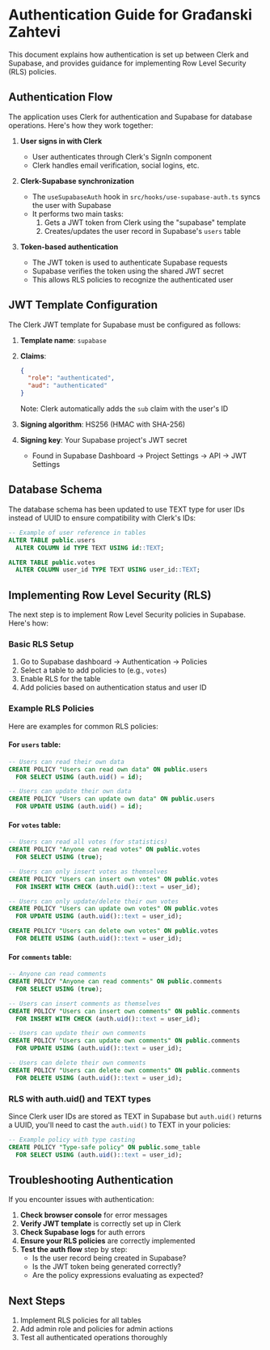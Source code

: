 # Authentication Guide for Građanski Zahtevi

This document explains how authentication is set up between Clerk and Supabase, and provides guidance for implementing Row Level Security (RLS) policies.

## Authentication Flow

The application uses Clerk for authentication and Supabase for database operations. Here's how they work together:

1. **User signs in with Clerk**
   - User authenticates through Clerk's SignIn component
   - Clerk handles email verification, social logins, etc.

2. **Clerk-Supabase synchronization**
   - The `useSupabaseAuth` hook in `src/hooks/use-supabase-auth.ts` syncs the user with Supabase
   - It performs two main tasks:
     1. Gets a JWT token from Clerk using the "supabase" template
     2. Creates/updates the user record in Supabase's `users` table

3. **Token-based authentication**
   - The JWT token is used to authenticate Supabase requests
   - Supabase verifies the token using the shared JWT secret
   - This allows RLS policies to recognize the authenticated user

## JWT Template Configuration

The Clerk JWT template for Supabase must be configured as follows:

1. **Template name**: `supabase`

2. **Claims**:
   ```json
   {
     "role": "authenticated",
     "aud": "authenticated"
   }
   ```
   
   Note: Clerk automatically adds the `sub` claim with the user's ID

3. **Signing algorithm**: HS256 (HMAC with SHA-256)

4. **Signing key**: Your Supabase project's JWT secret
   - Found in Supabase Dashboard → Project Settings → API → JWT Settings

## Database Schema

The database schema has been updated to use TEXT type for user IDs instead of UUID to ensure compatibility with Clerk's IDs:

```sql
-- Example of user reference in tables
ALTER TABLE public.users 
  ALTER COLUMN id TYPE TEXT USING id::TEXT;

ALTER TABLE public.votes
  ALTER COLUMN user_id TYPE TEXT USING user_id::TEXT;
```

## Implementing Row Level Security (RLS)

The next step is to implement Row Level Security policies in Supabase. Here's how:

### Basic RLS Setup

1. Go to Supabase dashboard → Authentication → Policies
2. Select a table to add policies to (e.g., `votes`)
3. Enable RLS for the table
4. Add policies based on authentication status and user ID

### Example RLS Policies

Here are examples for common RLS policies:

#### For `users` table:

```sql
-- Users can read their own data
CREATE POLICY "Users can read own data" ON public.users
  FOR SELECT USING (auth.uid() = id);

-- Users can update their own data
CREATE POLICY "Users can update own data" ON public.users
  FOR UPDATE USING (auth.uid() = id);
```

#### For `votes` table:

```sql
-- Users can read all votes (for statistics)
CREATE POLICY "Anyone can read votes" ON public.votes
  FOR SELECT USING (true);

-- Users can only insert votes as themselves
CREATE POLICY "Users can insert own votes" ON public.votes
  FOR INSERT WITH CHECK (auth.uid()::text = user_id);

-- Users can only update/delete their own votes
CREATE POLICY "Users can update own votes" ON public.votes
  FOR UPDATE USING (auth.uid()::text = user_id);

CREATE POLICY "Users can delete own votes" ON public.votes
  FOR DELETE USING (auth.uid()::text = user_id);
```

#### For `comments` table:

```sql
-- Anyone can read comments
CREATE POLICY "Anyone can read comments" ON public.comments
  FOR SELECT USING (true);

-- Users can insert comments as themselves
CREATE POLICY "Users can insert own comments" ON public.comments
  FOR INSERT WITH CHECK (auth.uid()::text = user_id);

-- Users can update their own comments
CREATE POLICY "Users can update own comments" ON public.comments
  FOR UPDATE USING (auth.uid()::text = user_id);

-- Users can delete their own comments
CREATE POLICY "Users can delete own comments" ON public.comments
  FOR DELETE USING (auth.uid()::text = user_id);
```

### RLS with auth.uid() and TEXT types

Since Clerk user IDs are stored as TEXT in Supabase but `auth.uid()` returns a UUID, you'll need to cast the `auth.uid()` to TEXT in your policies:

```sql
-- Example policy with type casting
CREATE POLICY "Type-safe policy" ON public.some_table
  FOR SELECT USING (auth.uid()::text = user_id);
```

## Troubleshooting Authentication

If you encounter issues with authentication:

1. **Check browser console** for error messages
2. **Verify JWT template** is correctly set up in Clerk
3. **Check Supabase logs** for auth errors
4. **Ensure your RLS policies** are correctly implemented
5. **Test the auth flow** step by step:
   - Is the user record being created in Supabase?
   - Is the JWT token being generated correctly?
   - Are the policy expressions evaluating as expected?

## Next Steps

1. Implement RLS policies for all tables
2. Add admin role and policies for admin actions
3. Test all authenticated operations thoroughly 